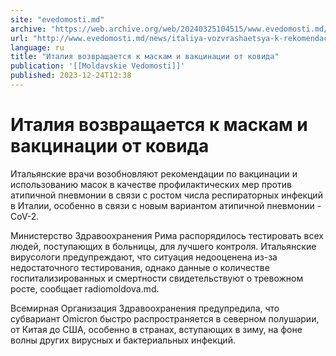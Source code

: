 ```yaml
---
site: "evedomosti.md"
archive: "https://web.archive.org/web/20240325104515/www.evedomosti.md/news/italiya-vozvrashaetsya-k-rekomendaciyam-po-maskam-i-vakcinac"
url: "http://www.evedomosti.md/news/italiya-vozvrashaetsya-k-rekomendaciyam-po-maskam-i-vakcinac"
language: ru
title: "Италия возвращается к маскам и вакцинации от ковида"
publication: '[[Moldavskie Vedomosti]]'
published: 2023-12-24T12:38
---
```


# Италия возвращается к маскам и вакцинации от ковида

Итальянские врачи возобновляют рекомендации по вакцинации и использованию масок в качестве профилактических мер против атипичной пневмонии в связи с ростом числа респираторных инфекций в Италии, особенно в связи с новым вариантом атипичной пневмонии - CoV-2.

Министерство Здравоохранения Рима распорядилось тестировать всех людей, поступающих в больницы, для лучшего контроля. Итальянские вирусологи предупреждают, что ситуация недооценена из-за недостаточного тестирования, однако данные о количестве госпитализированных и смертности свидетельствуют о тревожном росте, сообщает radiomoldova.md.

Всемирная Организация Здравоохранения предупредила, что субвариант Omicron быстро распространяется в северном полушарии, от Китая до США, особенно в странах, вступающих в зиму, на фоне волны других вирусных и бактериальных инфекций.